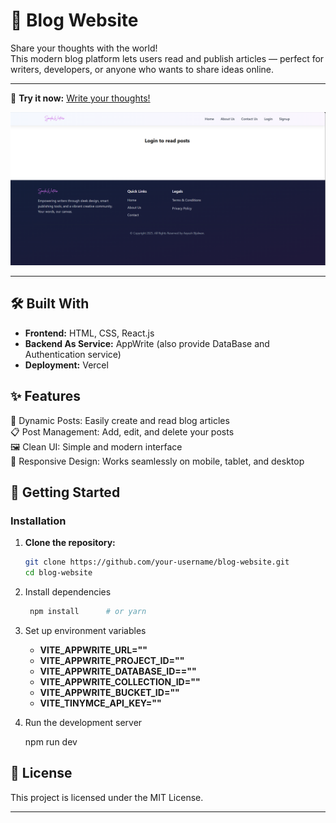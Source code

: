 # 📝 Blog Website  
Share your thoughts with the world!  
This modern blog platform lets users read and publish articles — perfect for writers, developers, or anyone who wants to share ideas online.

---

<!-- Live Project Link -->

🚀 **Try it now:** [Write your thoughts!](https://sparks-writers.vercel.app/)

<!-- Project Screenshot -->

<p align="center">
  <img src="./img/blog.png" alt="Blog Website Screenshot" width="600"/>
</p>

---

## 🛠️ Built With

- **Frontend:** HTML, CSS, React.js
- **Backend As Service:** AppWrite (also provide DataBase and Authentication service)
- **Deployment:** Vercel

## ✨ Features

📰 Dynamic Posts: Easily create and read blog articles  
📋 Post Management: Add, edit, and delete your posts   
🖼️ Clean UI: Simple and modern interface  
📱 Responsive Design: Works seamlessly on mobile, tablet, and desktop  

## 🚀 Getting Started

### Installation

1. **Clone the repository:**
   ```bash
   git clone https://github.com/your-username/blog-website.git
   cd blog-website

2. Install dependencies
   ```bash
    npm install      # or yarn

3. Set up environment variables

   - **VITE_APPWRITE_URL=""**
   - **VITE_APPWRITE_PROJECT_ID=""**
   - **VITE_APPWRITE_DATABASE_ID==""**
   - **VITE_APPWRITE_COLLECTION_ID=""**
   - **VITE_APPWRITE_BUCKET_ID=""**
   - **VITE_TINYMCE_API_KEY=""**

4. Run the development server
   
   npm run dev 

## 📄 License 

This project is licensed under the MIT License. 

---
